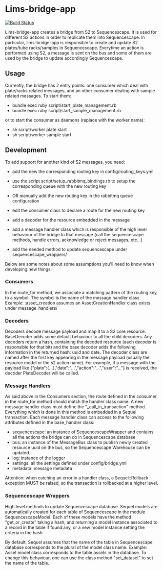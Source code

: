 # Lims-bridge-app

[![Build Status](https://travis-ci.org/llh1/lims-bridge-app.png?branch=development)](https://travis-ci.org/llh1/lims-bridge-app)

Lims-bridge-app creates a bridge from S2 to Sequencescape. It is used for different S2 actions in order to replicate them into Sequencescape.
In particular, lims-bridge-app is responsible to create and update S2 plates/tube racks/samples in Sequencescape.
Everytime an action is performed using S2, a message is sent on the bus and some of them are used by the bridge to update accordingly Sequencescape.

## Usage 

Currently, the bridge has 2 entry points: one consumer which deal with plate/racks related messages, and an other consumer dealing with sample related messages. 
To start them:

- bundle exec ruby script/start\_plate\_management.rb
- bundle exec ruby script/start\_sample\_management.rb

or to start the consumer as daemons (replace <identity> with the worker name):

- sh script/worker plate <identity> start 
- sh script/worker sample <identity> start 

## Development

To add support for another kind of S2 messages, you need:

- add the new the corresponding routing key in config/routing\_keys.yml
- use the script script/setup\_rabbitmq\_bindings.rb to setup the corresponding queue with the new routing key 
- OR manually add the new routing key in the rabbitmq queue configuration

- edit the consumer class to declare a route for the new routing key
- add a decoder for the resource embedded in the message
- add a message handler class which is responsible of the high level behaviour of the bridge to that message (call the sequencescape methods, handle errors, acknowledge or reject messages, etc...)
- add the needed method to update sequencescape under sequencescape\_wrappers/

Below are some notes about some assumptions you'll need to know when developing new things:

### Consumers

In the route\_for method, we associate a matching pattern of the routing key, to a symbol. The symbol is the name of the message handler class.
Example: :asset\_creation assumes an AssetCreationHandler class exists under message\_handlers/

### Decoders

Decoders decode message payload and map it to a S2 core resource.
BaseDecoder adds some default behaviour to all the child decoders. Any decoders return a hash, containing the decoded resource (each decoder is responsible for that bit) and the base decoder adds the following information in the returned hash: uuid and date. 
The decoder class are named after the first key appearing in the message payload (usually the resource model or the s2 action name). For example, if a message with the payload like {"plate":{...},"date":"...","action":"...","user":"..."} is received, the decoder PlateDecoder will be called.

### Message Handlers 

As said above in the Consumers section, the route defined in the consumer in the route\_for method should match the handler class name.
A new message handler class must define the "\_call\_in\_transaction" method. Everything which is done in this method is embedded in a Sequel transaction.
Each message handler class can access to the following attributes defined in the base\_handler class:

- sequencescape: an instance of SequencescapeWrapper and contains all the actions the bridge can do in Sequencescape database
- bus: an instance of the MessageBus class to publish newly created resource uuid on the bus, so the Sequencescape Warehouse can be updated.
- log: instance of the logger
- settings: all the settings defined under config/bridge.yml
- metadata: message metadata

Attention: when catching an error in a handler class, a Sequel::Rollback exception MUST be raised, so the transaction is rollbacked at a higher level.

### Sequencescape Wrappers

High level methods to update Sequencescape database. Sequel models are automatically created for each table of Sequencescape in the module SequencescapeModel. 
Each of these models have the method "get\_or\_create" taking a hash, and returning a model instance associated to a record in the table if found any, or a new model
instance setting the criteria in the hash.

By default, Sequel assumes that the name of the table in Sequencescape database corresponds to the plural of the model class name. 
Example: Asset model class corresponds to the table assets in the database.
To change this behaviour, one can use the class method "set\_dataset" to set the name of the table.

